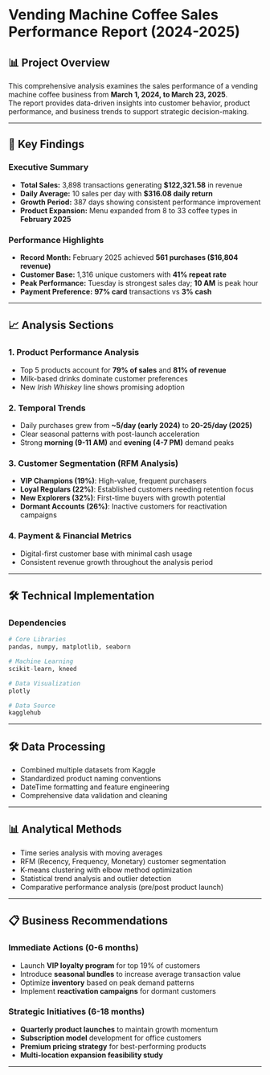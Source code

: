 # Vending Machine Coffee Sales Performance Report (2024-2025)

## 📊 Project Overview  
This comprehensive analysis examines the sales performance of a vending machine coffee business from **March 1, 2024, to March 23, 2025**.  
The report provides data-driven insights into customer behavior, product performance, and business trends to support strategic decision-making.

---

## 🎯 Key Findings  

### Executive Summary  
- **Total Sales:** 3,898 transactions generating **$122,321.58** in revenue  
- **Daily Average:** 10 sales per day with **$316.08 daily return**  
- **Growth Period:** 387 days showing consistent performance improvement  
- **Product Expansion:** Menu expanded from 8 to 33 coffee types in **February 2025**

### Performance Highlights  
- **Record Month:** February 2025 achieved **561 purchases ($16,804 revenue)**  
- **Customer Base:** 1,316 unique customers with **41% repeat rate**  
- **Peak Performance:** Tuesday is strongest sales day; **10 AM** is peak hour  
- **Payment Preference:** **97% card** transactions vs **3% cash**

---

## 📈 Analysis Sections  

### 1. Product Performance Analysis  
- Top 5 products account for **79% of sales** and **81% of revenue**  
- Milk-based drinks dominate customer preferences  
- New *Irish Whiskey* line shows promising adoption  

### 2. Temporal Trends  
- Daily purchases grew from **~5/day (early 2024)** to **20-25/day (2025)**  
- Clear seasonal patterns with post-launch acceleration  
- Strong **morning (9-11 AM)** and **evening (4-7 PM)** demand peaks  

### 3. Customer Segmentation (RFM Analysis)  
- **VIP Champions (19%)**: High-value, frequent purchasers  
- **Loyal Regulars (22%)**: Established customers needing retention focus  
- **New Explorers (32%)**: First-time buyers with growth potential  
- **Dormant Accounts (26%)**: Inactive customers for reactivation campaigns  

### 4. Payment & Financial Metrics  
- Digital-first customer base with minimal cash usage  
- Consistent revenue growth throughout the analysis period  

---

## 🛠️ Technical Implementation  

### Dependencies  
```python
# Core Libraries
pandas, numpy, matplotlib, seaborn

# Machine Learning
scikit-learn, kneed

# Data Visualization
plotly

# Data Source
kagglehub
```

---

## 🛠️ Data Processing  
- Combined multiple datasets from Kaggle  
- Standardized product naming conventions  
- DateTime formatting and feature engineering  
- Comprehensive data validation and cleaning  

---

## 📊 Analytical Methods  
- Time series analysis with moving averages  
- RFM (Recency, Frequency, Monetary) customer segmentation  
- K-means clustering with elbow method optimization  
- Statistical trend analysis and outlier detection  
- Comparative performance analysis (pre/post product launch)  

---

## 📋 Business Recommendations  

### Immediate Actions (0-6 months)  
- Launch **VIP loyalty program** for top 19% of customers  
- Introduce **seasonal bundles** to increase average transaction value  
- Optimize **inventory** based on peak demand patterns  
- Implement **reactivation campaigns** for dormant customers  

### Strategic Initiatives (6-18 months)  
- **Quarterly product launches** to maintain growth momentum  
- **Subscription model** development for office customers  
- **Premium pricing strategy** for best-performing products  
- **Multi-location expansion feasibility study**  

---
 

